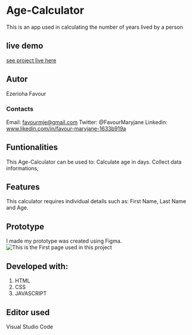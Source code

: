 # Age-Calculator
This is an app used in calculating the number of years lived by a person
## live demo
[see project live here]( https://github.com/favour-design/Age-Calculator.git)

## Autor
 Ezerioha Favour
 
 ### Contacts
  Email: favourmje@gmail.com
  Twitter: @FavourMaryjane
  Linkedin: www.likedin.com/in/favour-maryjane-1633b919a

## Funtionalities
This Age-Calculator can be used to:
Calculate age in days.
Collect data informations;

## Features
This calculator requires individual details such as: First Name, Last Name and Age.


## Prototype
I made my prototype was created using Figma. 
![This is the First page used in this project](./Assets "Capture.")

 ## Developed with:
 
 1. HTML
 2. CSS
 3. JAVASCRIPT
 


 ## Editor used
  Visual Studio Code





